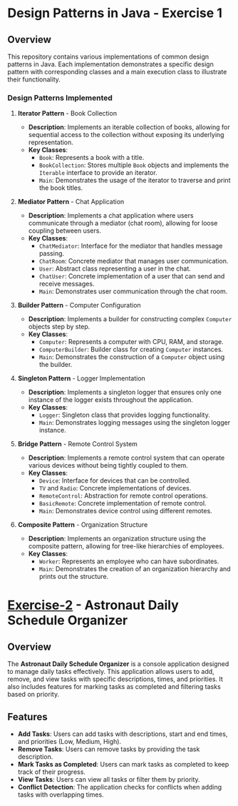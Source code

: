 # Design Patterns in Java - Exercise 1

## Overview
This repository contains various implementations of common design patterns in Java. Each implementation demonstrates a specific design pattern with corresponding classes and a main execution class to illustrate their functionality. 

### Design Patterns Implemented

1. **Iterator Pattern** - Book Collection
   - **Description**: Implements an iterable collection of books, allowing for sequential access to the collection without exposing its underlying representation.
   - **Key Classes**:
     - `Book`: Represents a book with a title.
     - `BookCollection`: Stores multiple `Book` objects and implements the `Iterable` interface to provide an iterator.
     - `Main`: Demonstrates the usage of the iterator to traverse and print the book titles.

2. **Mediator Pattern** - Chat Application
   - **Description**: Implements a chat application where users communicate through a mediator (chat room), allowing for loose coupling between users.
   - **Key Classes**:
     - `ChatMediator`: Interface for the mediator that handles message passing.
     - `ChatRoom`: Concrete mediator that manages user communication.
     - `User`: Abstract class representing a user in the chat.
     - `ChatUser`: Concrete implementation of a user that can send and receive messages.
     - `Main`: Demonstrates user communication through the chat room.

3. **Builder Pattern** - Computer Configuration
   - **Description**: Implements a builder for constructing complex `Computer` objects step by step.
   - **Key Classes**:
     - `Computer`: Represents a computer with CPU, RAM, and storage.
     - `ComputerBuilder`: Builder class for creating `Computer` instances.
     - `Main`: Demonstrates the construction of a `Computer` object using the builder.

4. **Singleton Pattern** - Logger Implementation
   - **Description**: Implements a singleton logger that ensures only one instance of the logger exists throughout the application.
   - **Key Classes**:
     - `Logger`: Singleton class that provides logging functionality.
     - `Main`: Demonstrates logging messages using the singleton logger instance.

5. **Bridge Pattern** - Remote Control System
   - **Description**: Implements a remote control system that can operate various devices without being tightly coupled to them.
   - **Key Classes**:
     - `Device`: Interface for devices that can be controlled.
     - `TV` and `Radio`: Concrete implementations of devices.
     - `RemoteControl`: Abstraction for remote control operations.
     - `BasicRemote`: Concrete implementation of remote control.
     - `Main`: Demonstrates device control using different remotes.

6. **Composite Pattern** - Organization Structure
   - **Description**: Implements an organization structure using the composite pattern, allowing for tree-like hierarchies of employees.
   - **Key Classes**:
     - `Worker`: Represents an employee who can have subordinates.
     - `Main`: Demonstrates the creation of an organization hierarchy and prints out the structure.

# [Exercise-2](https://github.com/Ruchith1018/EI_Study_Coding_Exercise/tree/main/Exercise-2) - Astronaut Daily Schedule Organizer

## Overview
The **Astronaut Daily Schedule Organizer** is a console application designed to manage daily tasks effectively. This application allows users to add, remove, and view tasks with specific descriptions, times, and priorities. It also includes features for marking tasks as completed and filtering tasks based on priority.

## Features
- **Add Tasks**: Users can add tasks with descriptions, start and end times, and priorities (Low, Medium, High).
- **Remove Tasks**: Users can remove tasks by providing the task description.
- **Mark Tasks as Completed**: Users can mark tasks as completed to keep track of their progress.
- **View Tasks**: Users can view all tasks or filter them by priority.
- **Conflict Detection**: The application checks for conflicts when adding tasks with overlapping times.

